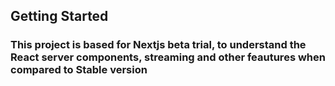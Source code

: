 

## Getting Started

### This project is based for Nextjs beta trial, to understand the React server components, streaming and other feautures when compared to Stable version